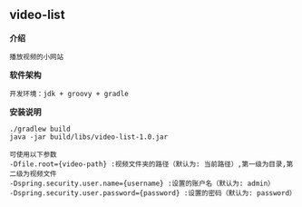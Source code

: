 ## video-list

**介绍**
```
播放视频的小网站
```

**软件架构**
```
开发环境：jdk + groovy + gradle
```

**安装说明**
```
./gradlew build
java -jar build/libs/video-list-1.0.jar

可使用以下参数
-Dfile.root={video-path} :视频文件夹的路径（默认为: 当前路径）,第一级为目录,第二级为视频文件
-Dspring.security.user.name={username} :设置的账户名（默认为: admin）
-Dspring.security.user.password={password} :设置的密码（默认为: password）
```

